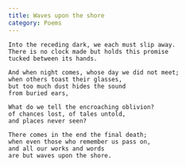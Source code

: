 ```yaml
---
title: Waves upon the shore
category: Poems
---
```


    Into the receding dark, we each must slip away.
    There is no clock made but holds this promise
    tucked between its hands.

    And when night comes, whose day we did not meet;
    when others toast their glasses,
    but too much dust hides the sound
    from buried ears,

    What do we tell the encroaching oblivion?
    of chances lost, of tales untold,
    and places never seen?

    There comes in the end the final death;
    when even those who remember us pass on,
    and all our works and words
    are but waves upon the shore.


